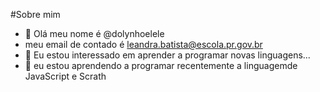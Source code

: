 #Sobre mim
- 👋 Olá meu nome é @dolynhoelele
- meu email de contado é leandra.batista@escola.pr.gov.br
- 👀 Eu estou interessado em aprender a programar novas linguagens...
- 🌱 eu estou aprendendo a programar recentemente a linguagemde JavaScript e Scrath

